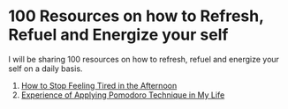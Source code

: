 # 100 Resources on how to Refresh, Refuel and Energize your self
I will be sharing 100 resources on how to refresh, refuel and energize your self on a daily basis.

1. [How to Stop Feeling Tired in the Afternoon](https://www.youtube.com/watch?v=wu95JPidByY&ab_channel=ThomasFrank)
2. [Experience of Applying Pomodoro Technique in My Life](https://medium.com/@m.munirahmed113/experience-of-applying-pomodoro-technique-in-my-life-86cd128108e9)
